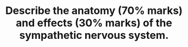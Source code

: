 ---
title: "Describe the anatomy (70% marks) and effects (30% marks) of the sympathetic nervous system."
entityType: SAQ
exam: PEX
college: CICM
year: 2020
sitting: B
question: 05
passRate: 51
EC_expectedDomains:
- "Most candidates had a suitable structure to their answers, those without a clear organisation of thought tended to gain fewer marks."
EC_errorsCommon:
- "In many cases incorrect information or limited detail, particularly around the anatomical organisation prevented higher marks."
---